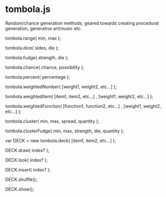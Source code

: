 # tombola.js

Random/chance generation methods, geared towards creating procedural generation, generative art/music etc.


tombola.range( min, max );

tombola.dice( sides, die );

tombola.fudge( strength, die );

tombola.chance( chance, possibility );

tombola.percent( percentage );



tombola.weightedNumber( [weight1, weight2, etc...] );

tombola.weightedItem( [item1, item2, etc...] , [weight1, weight2, etc...] );

tombola.weightedFunction( [function1, function2, etc...] , [weight1, weight2, etc...] );



tombola.cluster( min, max, spread, quantity );

tombola.clusterFudge( min, max, strength, die, quantity );



var DECK = new tombola.deck( [item1, item2, etc...] );

DECK.draw( index? );

DECK.look( index? );

DECK.insert( index? );

DECK.shuffle();

DECK.show();
